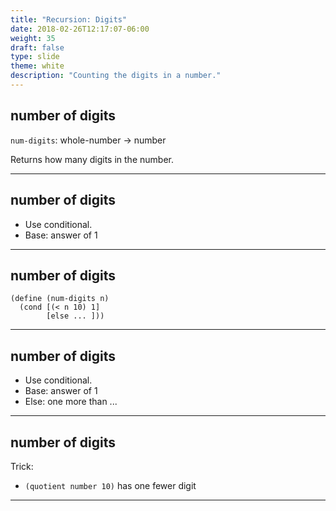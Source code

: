 ```yaml
---
title: "Recursion: Digits"
date: 2018-02-26T12:17:07-06:00
weight: 35
draft: false
type: slide
theme: white
description: "Counting the digits in a number."
---
```


## number of digits

`num-digits`: whole-number -> number

Returns how many digits in the number.

---

## number of digits

* Use conditional.
* Base: answer of 1 

---

## number of digits

```racket
(define (num-digits n)
  (cond [(< n 10) 1]
        [else ... ]))
```

---

## number of digits

* Use conditional.
* Base: answer of 1 
* Else: one more than ...

---

## number of digits

Trick: 

* `(quotient number 10)` has one fewer digit

---

